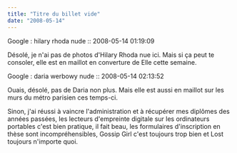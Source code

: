 ```yaml
---
title: "Titre du billet vide"
date: "2008-05-14"
---
```


Google : hilary rhoda nude :: 2008-05-14 01:19:09

Désolé, je n'ai pas de photos d'Hilary Rhoda nue ici. Mais si ça peut te consoler, elle est en maillot en converture de Elle cette semaine.

Google : daria werbowy nude :: 2008-05-14 02:13:52

Ouais, désolé, pas de Daria non plus. Mais elle est aussi en maillot sur les murs du métro parisien ces temps-ci.

Sinon, j'ai réussi à vaincre l'administration et à récupérer mes diplômes des années passées, les lecteurs d'empreinte digitale sur les ordinateurs portables c'est bien pratique, il fait beau, les formulaires d'inscription en thèse sont incompréhensibles, Gossip Girl c'est toujours trop bien et Lost toujours n'importe quoi.
